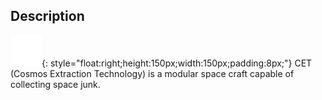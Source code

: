 ## Description
![](../static/characters/character-cet.png "CET Image"){: style="float:right;height:150px;width:150px;padding:8px;"}
CET (Cosmos Extraction Technology) is a modular space craft capable of collecting space junk.